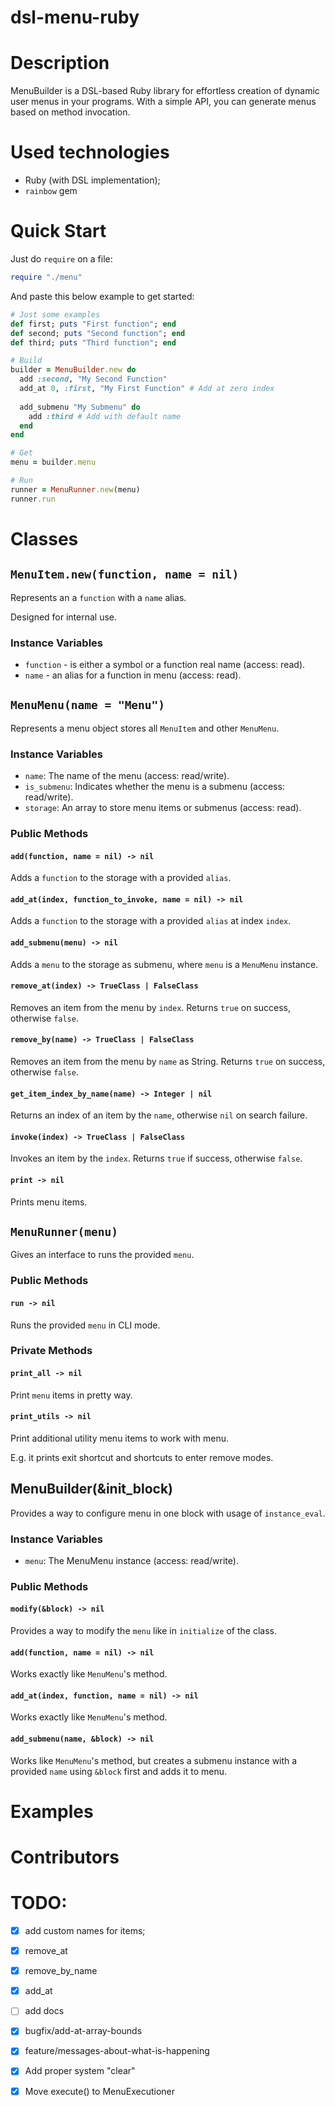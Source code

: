 # dsl-menu-ruby

# Description

MenuBuilder is a DSL-based Ruby library for effortless creation of dynamic user menus in your programs. With a simple API, you can generate menus based on method invocation.

# Used technologies

- Ruby (with DSL implementation);
- `rainbow` gem

# Quick Start

Just do `require` on a file:

```ruby
require "./menu"
```

And paste this below example to get started:

```ruby
# Just some examples
def first; puts "First function"; end
def second; puts "Second function"; end
def third; puts "Third function"; end

# Build
builder = MenuBuilder.new do
  add :second, "My Second Function"
  add_at 0, :first, "My First Function" # Add at zero index
  
  add_submenu "My Submenu" do
    add :third # Add with default name
  end
end

# Get
menu = builder.menu

# Run
runner = MenuRunner.new(menu)
runner.run
```

# Classes

## `MenuItem.new(function, name = nil)`

Represents an a `function` with a `name` alias.

Designed for internal use.

### Instance Variables

- `function` - is either a symbol or a function real name (access: read).
- `name` - an alias for a function in menu (access: read).

## `MenuMenu(name = "Menu")`

Represents a menu object stores all `MenuItem` and other `MenuMenu`.

### Instance Variables

- `name`: The name of the menu (access: read/write).
- `is_submenu`: Indicates whether the menu is a submenu (access: read/write).
- `storage`: An array to store menu items or submenus (access: read).

### Public Methods

#### `add(function, name = nil) -> nil`

Adds a `function` to the storage with a provided `alias`.

#### `add_at(index, function_to_invoke, name = nil) -> nil`

Adds a `function` to the storage with a provided `alias` at index `index`.

#### `add_submenu(menu) -> nil`

Adds a `menu` to the storage as submenu, where `menu` is a `MenuMenu` instance.

#### `remove_at(index) -> TrueClass | FalseClass`

Removes an item from the menu by `index`. Returns `true` on success, otherwise `false`.

#### `remove_by(name) -> TrueClass | FalseClass`

Removes an item from the menu by `name` as String. Returns `true` on success, otherwise `false`.

#### `get_item_index_by_name(name) -> Integer | nil`

Returns an index of an item by the `name`, otherwise `nil` on search failure.

#### `invoke(index) -> TrueClass | FalseClass`

Invokes an item by the `index`. Returns `true` if success, otherwise `false`.

#### `print -> nil`

Prints menu items.

## `MenuRunner(menu)`

Gives an interface to runs the provided `menu`.

### Public Methods

#### `run -> nil`

Runs the provided `menu` in CLI mode.

### Private Methods

#### `print_all -> nil`

Print `menu` items in pretty way.

#### `print_utils -> nil`

Print additional utility menu items to work with menu.

E.g. it prints exit shortcut and shortcuts to enter remove modes.

## MenuBuilder(&init_block)

Provides a way to configure menu in one block with usage of `instance_eval`.

### Instance Variables

- `menu`: The MenuMenu instance (access: read/write).

### Public Methods

#### `modify(&block) -> nil`

Provides a way to modify the `menu` like in `initialize` of the class.

#### `add(function, name = nil) -> nil`

Works exactly like `MenuMenu`'s method.

#### `add_at(index, function, name = nil) -> nil`

Works exactly like `MenuMenu`'s method.

#### `add_submenu(name, &block) -> nil`

Works like `MenuMenu`'s method, but creates a submenu instance with a provided `name` using `&block` first and adds it to menu.

# Examples

# Contributors

# TODO:

- [x] add custom names for items;

- [x] remove_at

- [x] remove_by_name

- [x] add_at

- [ ] add docs

- [x] bugfix/add-at-array-bounds

- [x] feature/messages-about-what-is-happening

- [x] Add proper system "clear"

- [x] Move execute() to MenuExecutioner
